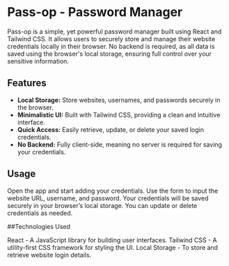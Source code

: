 # Pass-op - Password Manager

Pass-op is a simple, yet powerful password manager built using React and Tailwind CSS. It allows users to securely store and manage their website credentials locally in their browser. No backend is required, as all data is saved using the browser's local storage, ensuring full control over your sensitive information.

## Features

- **Local Storage:** Store websites, usernames, and passwords securely in the browser.
- **Minimalistic UI:** Built with Tailwind CSS, providing a clean and intuitive interface.
- **Quick Access:** Easily retrieve, update, or delete your saved login credentials.
- **No Backend:** Fully client-side, meaning no server is required for saving your credentials.

## Usage

Open the app and start adding your credentials.
Use the form to input the website URL, username, and password.
Your credentials will be saved securely in your browser’s local storage.
You can update or delete credentials as needed.

##Technologies Used

React - A JavaScript library for building user interfaces.
Tailwind CSS - A utility-first CSS framework for styling the UI.
Local Storage - To store and retrieve website login details.

